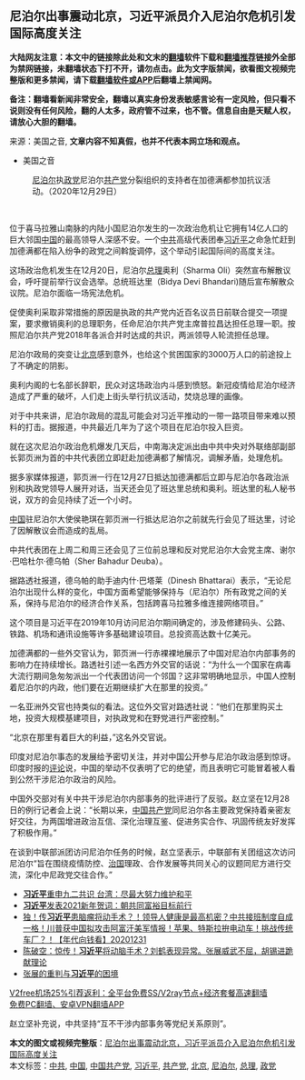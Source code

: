  <h2>尼泊尔出事震动北京，习近平派员介入尼泊尔危机引发国际高度关注</h2> <p class="notice"><b>大陆网友注意：本文中的链接除此处和文末的<a href="https://github.com/bannedbook/fanqiang" >翻墙</a>软件下载和<a href="https://github.com/killgcd/justmysocks/blob/master/README.md">翻墙推荐</a>链接外全部为禁网链接，未翻墙状态下打不开，请勿点击。此为文字版禁闻，欲看图文视频完整版和更多禁闻，请下载<a href="https://github.com/bannedbook/fanqiang">翻墙软件或APP</a>后翻墙上禁闻网。</p><p>备注：翻墙看新闻非常安全，翻墙以真实身份发表敏感言论有一定风险，但只看不说则没有任何风险，翻的人太多，政府管不过来，也不管。信息自由是天赋人权，请放心大胆的翻墙。</b></p>  <div class="entry"> <p>来源：美国之音, <strong>文章内容不知真假，也并不代表本网立场和观点。</strong></p> <ul> <li> 美国之音 </li> </ul> <figure> <figcaption> <a href="https://www.bannedbook.org/bnews/tag/%e5%b0%bc%e6%b3%8a%e5%b0%94/" class="st_tag internal_tag" rel="tag" title="标签 尼泊尔 下的日志">尼泊尔</a>执<a href="https://www.bannedbook.org/bnews/tag/%E6%94%BF%E5%85%9A/" class="st_tag internal_tag" rel="tag" title="标签 政党 下的日志">政党</a>尼泊尔<a href="https://www.bannedbook.org/bnews/tag/%e5%85%b1%e4%ba%a7%e5%85%9a/" class="st_tag internal_tag" rel="tag" title="标签 共产党 下的日志">共产党</a>分裂组织的支持者在加德满都参加抗议活动。（2020年12月29日）<br /> </figcaption></figure> <p>&nbsp;</p> <p>位于喜马拉雅山南脉的内陆小国尼泊尔发生的一次政治危机让它拥有14亿人口的巨大邻国<span class='wp_keywordlink_affiliate'><a href="https://www.bannedbook.org/" title="中国" target="_blank">中国</a></span>的最高领导人深感不安。一个<a href="https://www.bannedbook.org/bnews/tag/%e4%b8%ad%e5%85%b1/" class="st_tag internal_tag" rel="tag" title="标签 中共 下的日志">中共</a>高级代表团奉<a href="https://www.bannedbook.org/bnews/tag/%e4%b9%a0%e8%bf%91%e5%b9%b3/" class="st_tag internal_tag" rel="tag" title="标签 习近平 下的日志">习近平</a>之命急忙赶到加德满都在陷入纷争的政党之间斡旋调停，这个举动引起国际间的高度关注。</p> <p>这场政治危机发生在12月20日，尼泊尔<a href="https://www.bannedbook.org/bnews/tag/%e6%80%bb%e7%90%86/" class="st_tag internal_tag" rel="tag" title="标签 总理 下的日志">总理</a>奥利（Sharma Oli）突然宣布解散议会，呼吁提前举行议会选举。总统班达里（Bidya Devi Bhandari)随后宣布解散众议院。尼泊尔面临一场宪法危机。</p> <p>促使奥利采取非常措施的原因是执政的共产党内近百名议员日前联合提交一项提案，要求撤销奥利的总理职务，任命尼泊尔共产党主席普拉昌达担任总理一职。按照尼泊尔共产党2018年各派合并时达成的共识，两派领导人轮流担任总理。</p>  <p>尼泊尔政局的突变让<a href="https://www.bannedbook.org/bnews/tag/%e5%8c%97%e4%ba%ac/" class="st_tag internal_tag" rel="tag" title="标签 北京 下的日志">北京</a>感到意外，也给这个贫困国家的3000万人口的前途投上了不确定的阴影。</p> <p>奥利内阁的七名部长辞职，民众对这场政治内斗感到愤怒。新冠疫情给尼泊尔经济造成了严重的破坏，人们走上街头举行抗议活动，焚烧总理的画像。</p> <p>对于中共来讲，尼泊尔政局的混乱可能会对习近平推动的一带一路项目带来难以预料的打击。据报道，中共最近几年为了这个项目在尼泊尔投入巨资。</p> <p>就在这次尼泊尔政治危机爆发几天后，中南海决定派出由中共中央对外联络部副部长郭页洲为首的中共代表团立即赶赴加德满都了解情况，调解矛盾，处理危机。</p> <p>据多家媒体报道，郭页洲一行在12月27日抵达加德满都后立即与尼泊尔各政治派别和执政党领导人展开对话，当天还会见了班达里总统和奥利。班达里的私人秘书说，双方的会见持续了近一个小时。</p>  <p><a href="https://www.bannedbook.org/bnews/tag/%E4%B8%AD%E5%9B%BD/" class="st_tag internal_tag" rel="tag" title="标签 中国 下的日志">中国</a>驻尼泊尔大使侯艳琪在郭页洲一行抵达尼泊尔之前就先行会见了班达里，讨论了因解散议会而造成的乱局。</p> <p>中共代表团在上周二和周三还会见了三位前总理和反对党尼泊尔大会党主席、谢尔·巴哈杜尔·德乌帕（Sher Bahadur Deuba）。</p> <p>据路透社报道，德乌帕的助手迪内什·巴塔莱（Dinesh Bhattarai）表示，“无论尼泊尔出现什么样的变化，中国方面希望能够保持与（尼泊尔）所有政党之间的关系，保持与尼泊尔的经济合作关系，包括跨喜马拉雅多维连接网络项目。”</p> <p>这个项目是习近平在2019年10月访问尼泊尔期间确定的，涉及修建码头、公路、铁路、机场和通讯设施等许多基础建设项目。总投资高达数十亿美元。</p> <p>加德满都的一些外交官认为，郭页洲一行赤裸裸地展示了中国对尼泊尔内部事务的影响力在持续增长。路透社引述一名西方外交官的话说：“为什么一个国家在病毒大流行期间急匆匆派出一个代表团访问一个邻国？这非常明确地显示，中国人控制着尼泊尔的内政，他们要在近期继续扩大在那里的投资。”</p>  <p>一名亚洲外交官也持类似的看法。这位外交官对路透社说：“他们在那里购买土地，投资大规模基建项目，对执政党和在野党进行严密控制。”</p> <p>“北京在那里有着巨大的利益，”这名外交官说。</p> <p>印度对尼泊尔事态的发展给予密切关注，并对中国公开参与尼泊尔政治感到惊讶。印度时报的<span class='wp_keywordlink_affiliate'><a href="https://www.bannedbook.org/bnews/comments/" title="新闻评论" target="_blank">评论</a></span>说，中国的举动不仅表明了它的绝望，而且表明它可能冒着被人看到公然干涉尼泊尔政治的风险。</p> <p>中国外交部对有关中共干涉尼泊尔内部事务的批评进行了反驳。赵立坚在12月28日的例行记者会上说：“长期以来，<a href="https://www.bannedbook.org/bnews/tag/%e4%b8%ad%e5%9b%bd%e5%85%b1%e4%ba%a7%e5%85%9a/" class="st_tag internal_tag" rel="tag" title="标签 中国共产党 下的日志">中国共产党</a>同尼泊尔各主要政党保持着亲密友好交往，为两国增进政治互信、深化治理互鉴、促进务实合作、巩固传统友好发挥了积极作用。”</p> <p>在谈到中联部派团访问尼泊尔任务的时候，赵立坚表示，中联部有关团组这次访问尼泊尔“旨在围绕疫情防控、<span class='wp_keywordlink'><a href="https://www.bannedbook.org/forum24/topic8925.html" title="《治国大道》" target="_blank">治国</a></span>理政、合作发展等共同关心的议题同尼方进行交流，深化中尼政党交往合作。”</p>  <ul class='op-related-articles' title='相关阅读'> <li><a href='https://www.bannedbook.org/bnews/headline/20201231/1458676.html' target='_blank'><b>习近平</b>重申九二共识 台湾：尽最大努力维护和平</a></li> <li><a href='https://www.bannedbook.org/bnews/baitai/20201231/1458633.html' target='_blank'><b>习近平</b>发表2021新年贺词：朝共同富裕目标前行</a></li> <li><a href='https://www.bannedbook.org/bnews/taiwannews/20201231/1458606.html' target='_blank'>独！传<b>习近平</b>患脑瘤将动手术？！领导人健康是最高机密？中共接班制度自成一格！川普获中国拟攻击阿富汗美军情报！苹果、特斯拉拚电动车！挑战传统车厂？！【年代向钱看】20201231</a></li> <li><a href='https://www.bannedbook.org/bnews/cbnews/20201231/1458577.html' target='_blank'>陈破空：惊传！<b>习近平</b>将动脑手术？刘鹤表现异常。张展威武不屈，胡锡进跪献理论</a></li> <li><a href='https://www.bannedbook.org/bnews/headline/20201231/1458562.html' target='_blank'>张展的重判与<b>习近平</b>的困境</a></li> </ul> <p class="texttj"> <a href="https://www.bannedbook.org/forum23/topic22702.html" target="_blank">V2free机场25%引荐返利：全平台免费SS/V2ray节点+经济套餐高速翻墙</a><br/> <a href="https://github.com/bannedbook/fanqiang/wiki/%E7%A6%81%E9%97%BB%E7%BD%91%E5%AE%89%E5%8D%93%E7%BF%BB%E5%A2%99%E6%96%B0%E9%97%BBAPP" target="_blank">免费PC翻墙、安卓VPN翻墙APP</a></p><p>赵立坚补充说，中共坚持“互不干涉内部事务等党纪关系原则”。</p><a name='sharetosocial'></a>       <div><b>本文的图文或视频完整版</b>：<a href='https://www.bannedbook.org/bnews/headline/20201231/1458690.html'>尼泊尔出事震动北京，习近平派员介入尼泊尔危机引发国际高度关注</a></div>  </div><!--END ENTRY--> <div class="postfooter"> <div>本文标签：<a href="https://www.bannedbook.org/bnews/tag/%e4%b8%ad%e5%85%b1/" rel="tag">中共</a>, <a href="https://www.bannedbook.org/bnews/tag/%E4%B8%AD%E5%9B%BD/" rel="tag">中国</a>, <a href="https://www.bannedbook.org/bnews/tag/%e4%b8%ad%e5%9b%bd%e5%85%b1%e4%ba%a7%e5%85%9a/" rel="tag">中国共产党</a>, <a href="https://www.bannedbook.org/bnews/tag/%e4%b9%a0%e8%bf%91%e5%b9%b3/" rel="tag">习近平</a>, <a href="https://www.bannedbook.org/bnews/tag/%e5%85%b1%e4%ba%a7%e5%85%9a/" rel="tag">共产党</a>, <a href="https://www.bannedbook.org/bnews/tag/%e5%8c%97%e4%ba%ac/" rel="tag">北京</a>, <a href="https://www.bannedbook.org/bnews/tag/%e5%b0%bc%e6%b3%8a%e5%b0%94/" rel="tag">尼泊尔</a>, <a href="https://www.bannedbook.org/bnews/tag/%e6%80%bb%e7%90%86/" rel="tag">总理</a>, <a href="https://www.bannedbook.org/bnews/tag/%E6%94%BF%E5%85%9A/" rel="tag">政党</a></div>  </div><!--END POSTFOOTER--> 